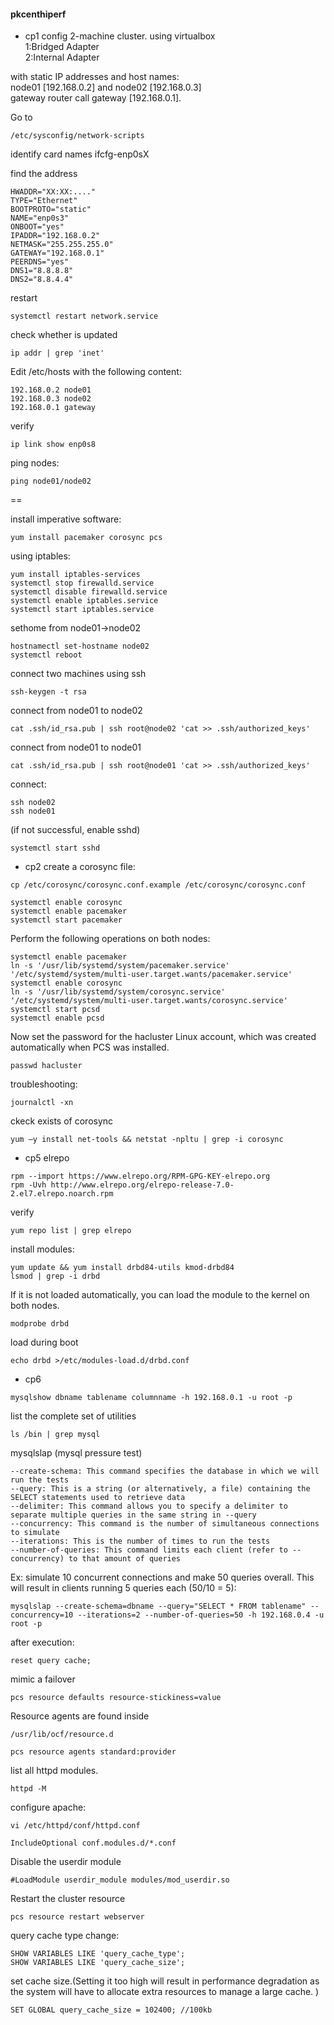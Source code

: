 #### pkcenthiperf
- cp1
config 2-machine cluster. using virtualbox  
1:Bridged Adapter  
2:Internal Adapter  

with static IP addresses and host names:  
node01 [192.168.0.2] and node02 [192.168.0.3]  
gateway router call gateway [192.168.0.1].

Go to
```
/etc/sysconfig/network-scripts
```
identify card names
ifcfg-enp0sX

find the address
```
HWADDR="XX:XX:...."
TYPE="Ethernet"
BOOTPROTO="static"
NAME="enp0s3"
ONBOOT="yes"
IPADDR="192.168.0.2"
NETMASK="255.255.255.0"
GATEWAY="192.168.0.1"
PEERDNS="yes"
DNS1="8.8.8.8"
DNS2="8.8.4.4"
```

restart
```
systemctl restart network.service
```

check whether is updated
```
ip addr | grep 'inet' 
```



Edit /etc/hosts with the following content:
```
192.168.0.2	node01
192.168.0.3	node02
192.168.0.1	gateway
```
verify
```
ip link show enp0s8
```



ping nodes:
```
ping node01/node02
```

==

install imperative software:
```
yum install pacemaker corosync pcs
```


using iptables:
```
yum install iptables-services
systemctl stop firewalld.service
systemctl disable firewalld.service
systemctl enable iptables.service
systemctl start iptables.service
```


sethome from node01->node02
```
hostnamectl set-hostname node02
systemctl reboot
```
connect two machines using ssh
```
ssh-keygen -t rsa
```

connect from node01 to node02
```
cat .ssh/id_rsa.pub | ssh root@node02 'cat >> .ssh/authorized_keys'
```

connect from node01 to node01
```
cat .ssh/id_rsa.pub | ssh root@node01 'cat >> .ssh/authorized_keys'
```

connect:
```
ssh node02
ssh node01
```

(if not successful, enable sshd)
```
systemctl start sshd
```



- cp2
create a corosync file:
```
cp /etc/corosync/corosync.conf.example /etc/corosync/corosync.conf
```
```
systemctl enable corosync
systemctl enable pacemaker
systemctl start pacemaker
```
Perform the following operations on both nodes:
```
systemctl enable pacemaker
ln -s '/usr/lib/systemd/system/pacemaker.service' '/etc/systemd/system/multi-user.target.wants/pacemaker.service'
systemctl enable corosync
ln -s '/usr/lib/systemd/system/corosync.service' '/etc/systemd/system/multi-user.target.wants/corosync.service'
systemctl start pcsd
systemctl enable pcsd
```
Now set the password for the hacluster Linux account, which was created automatically when PCS was installed.
```
passwd hacluster
```
troubleshooting:
```
journalctl -xn
```

ckeck exists of corosync

```
yum –y install net-tools && netstat -npltu | grep -i corosync
```





- cp5
elrepo
```
rpm --import https://www.elrepo.org/RPM-GPG-KEY-elrepo.org
rpm -Uvh http://www.elrepo.org/elrepo-release-7.0-2.el7.elrepo.noarch.rpm
```
verify
```
yum repo list | grep elrepo
```
install modules:
```
yum update && yum install drbd84-utils kmod-drbd84
lsmod | grep -i drbd
```

If it is not loaded automatically, you can load the module to the kernel on both nodes.
```
modprobe drbd
```
load during boot
```
echo drbd >/etc/modules-load.d/drbd.conf
```



- cp6
```
mysqlshow dbname tablename columnname -h 192.168.0.1 -u root -p
```

list the complete set of utilities
```
ls /bin | grep mysql
```

mysqlslap (mysql pressure test)
```
--create-schema: This command specifies the database in which we will run the tests
--query: This is a string (or alternatively, a file) containing the SELECT statements used to retrieve data
--delimiter: This command allows you to specify a delimiter to separate multiple queries in the same string in --query
--concurrency: This command is the number of simultaneous connections to simulate
--iterations: This is the number of times to run the tests
--number-of-queries: This command limits each client (refer to --concurrency) to that amount of queries
```
Ex: simulate 10 concurrent connections and make 50 queries overall. This will result in clients running 5 queries each (50/10 = 5):
```
mysqlslap --create-schema=dbname --query="SELECT * FROM tablename" --concurrency=10 --iterations=2 --number-of-queries=50 -h 192.168.0.4 -u root -p
```
after execution:
```
reset query cache;
```

mimic a failover
```
pcs resource defaults resource-stickiness=value
```

<??>
Resource agents are found inside 
```
/usr/lib/ocf/resource.d
```
```
pcs resource agents standard:provider
```


list all httpd modules.
```
httpd -M
```

configure apache:
```
vi /etc/httpd/conf/httpd.conf
```
```
IncludeOptional conf.modules.d/*.conf
```
Disable the userdir module
```
#LoadModule userdir_module modules/mod_userdir.so
```
Restart the cluster resource 
```
pcs resource restart webserver
```

query cache type change:
```
SHOW VARIABLES LIKE 'query_cache_type';
SHOW VARIABLES LIKE 'query_cache_size';
```
set cache size.(Setting it too high will result in performance degradation as the system will have to allocate extra resources to manage a large cache. )  
```
SET GLOBAL query_cache_size = 102400; //100kb
```

